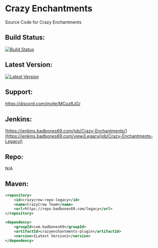 # Crazy Enchantments
Source Code for Crazy Enchantments

## Build Status:
[![Build Status](https://jenkins.badbones69.com/view/Legacy/job/Crazy-Enchantments-Legacy/badge/icon)](https://jenkins.badbones69.com/view/Legacy/job/Crazy-Enchantments-Legacy/)

## Latest Version:
[![Latest Version](https://img.shields.io/badge/Latest%20Version-1.8--Dev--Build--v12-blue)](https://github.com/badbones69/Crazy-Enchantments/releases/latest)

## Support:
https://discord.com/invite/MCuz8JG/

## Jenkins: 
[https://jenkins.badbones69.com/job/Crazy-Enchantments/](https://jenkins.badbones69.com/view/Legacy/job/Crazy-Enchantments-Legacy/)

## Repo:
N/A

## Maven:
```xml
<repository>
    <id>crazycrew-repo-legacy</id>
    <name>CrazyCrew Team</name>
    <url>https://repo.badbones69.com/legacy</url>
</repository>

<dependency>
    <groupId>com.badbones69</groupId>
    <artifactId>crazyenchantments-plugin</artifactId>
    <version>{Latest Version}</version>
</dependency>
```
